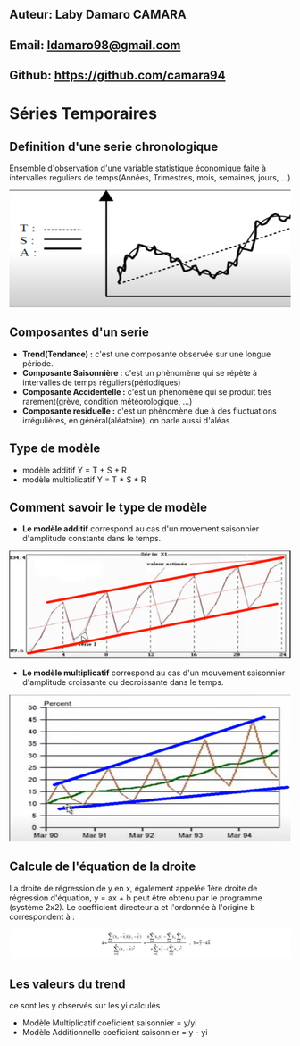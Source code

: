 

## Auteur: Laby Damaro CAMARA

## Email: ldamaro98@gmail.com

## Github: https://github.com/camara94



# Séries Temporaires

## Definition d'une serie chronologique
Ensemble d'observation d'une variable statistique économique faite
à intervalles reguliers de temps(Années, Trimestres, mois, semaines, jours, ...)

![image 1](images/1.png)

## Composantes d'un serie
* **Trend(Tendance) :** c'est une composante observée sur une longue période.
* **Composante Saisonnière :** c'est un phènomène qui se répète à intervalles de temps réguliers(périodiques)
* **Composante Accidentelle :** c'est un phénomène qui se produit très rarement(grève, condition météorologique, ...)
* **Composante residuelle :** c'est un phènomène due à des fluctuations irrégulières, en général(aléatoire), on parle aussi d'aléas.

## Type de modèle

* modèle additif Y = T + S + R
* modèle multiplicatif Y = T * S * R

## Comment savoir le type de modèle

* **Le modèle additif** correspond au cas d'un movement saisonnier d'amplitude constante dans le temps.
  

![image 2](images/2.png)

* **Le modèle multiplicatif** correspond au cas d'un mouvement saisonnier d'amplitude croissante ou decroissante dans le temps.

![image 3](images/3.png)

## Calcule de l'équation de la droite
La droite de régression de y en x, également appelée 1ère droite de régression d'équation, y = ax + b peut être obtenu par le programme (système 2x2). Le coefficient directeur a et l'ordonnée à l'origine b correspondent à :

![image 4](images/4.png)

## Les valeurs du trend 
ce sont les y observés sur les yi calculés
* Modèle Multiplicatif
coeficient saisonnier = y/yi
* Modèle Additionnelle 
  coeficient saisonnier = y - yi